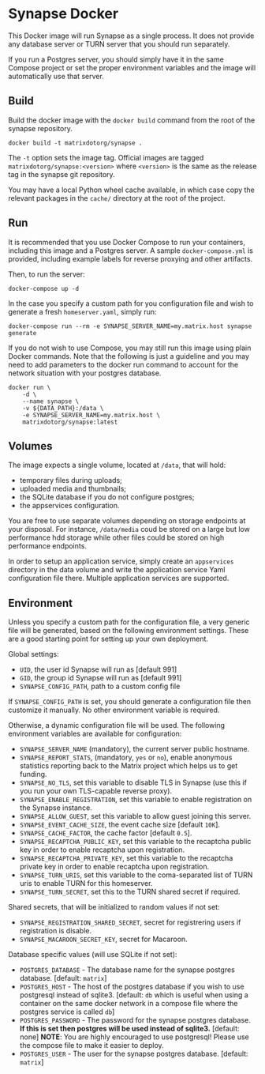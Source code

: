 # Synapse Docker

This Docker image will run Synapse as a single process. It does not provide any
database server or TURN server that you should run separately.

If you run a Postgres server, you should simply have it in the same Compose
project or set the proper environment variables and the image will automatically
use that server.

## Build

Build the docker image with the `docker build` command from the root of the synapse repository.

```
docker build -t matrixdotorg/synapse .
```

The `-t` option sets the image tag. Official images are tagged `matrixdotorg/synapse:<version>` where `<version>` is the same as the release tag in the synapse git repository.

You may have a local Python wheel cache available, in which case copy the relevant packages in the ``cache/`` directory at the root of the project.

## Run

It is recommended that you use Docker Compose to run your containers, including
this image and a Postgres server. A sample ``docker-compose.yml`` is provided,
including example labels for reverse proxying and other artifacts.

Then, to run the server:

```
docker-compose up -d
```

In the case you specify a custom path for you configuration file and wish to
generate a fresh ``homeserver.yaml``, simply run:

```
docker-compose run --rm -e SYNAPSE_SERVER_NAME=my.matrix.host synapse generate
```

If you do not wish to use Compose, you may still run this image using plain
Docker commands. Note that the following is just a guideline and you may need
to add parameters to the docker run command to account for the network situation
with your postgres database.

```
docker run \
    -d \
    --name synapse \
    -v ${DATA_PATH}:/data \
    -e SYNAPSE_SERVER_NAME=my.matrix.host \
    matrixdotorg/synapse:latest
```


## Volumes

The image expects a single volume, located at ``/data``, that will hold:

* temporary files during uploads;
* uploaded media and thumbnails;
* the SQLite database if you do not configure postgres;
* the appservices configuration.

You are free to use separate volumes depending on storage endpoints at your
disposal. For instance, ``/data/media`` coud be stored on a large but low
performance hdd storage while other files could be stored on high performance
endpoints.

In order to setup an application service, simply create an ``appservices``
directory in the data volume and write the application service Yaml
configuration file there. Multiple application services are supported.

## Environment

Unless you specify a custom path for the configuration file, a very generic
file will be generated, based on the following environment settings.
These are a good starting point for setting up your own deployment.

Global settings:

* ``UID``, the user id Synapse will run as [default 991]
* ``GID``, the group id Synapse will run as [default 991]
* ``SYNAPSE_CONFIG_PATH``, path to a custom config file

If ``SYNAPSE_CONFIG_PATH`` is set, you should generate a configuration file
then customize it manually. No other environment variable is required.

Otherwise, a dynamic configuration file will be used. The following environment
variables are available for configuration:

* ``SYNAPSE_SERVER_NAME`` (mandatory), the current server public hostname.
* ``SYNAPSE_REPORT_STATS``, (mandatory, ``yes`` or ``no``), enable anonymous
  statistics reporting back to the Matrix project which helps us to get funding.
* ``SYNAPSE_NO_TLS``, set this variable to disable TLS in Synapse (use this if
  you run your own TLS-capable reverse proxy).
* ``SYNAPSE_ENABLE_REGISTRATION``, set this variable to enable registration on
  the Synapse instance.
* ``SYNAPSE_ALLOW_GUEST``, set this variable to allow guest joining this server.
* ``SYNAPSE_EVENT_CACHE_SIZE``, the event cache size [default `10K`].
* ``SYNAPSE_CACHE_FACTOR``, the cache factor [default `0.5`].
* ``SYNAPSE_RECAPTCHA_PUBLIC_KEY``, set this variable to the recaptcha public
  key in order to enable recaptcha upon registration.
* ``SYNAPSE_RECAPTCHA_PRIVATE_KEY``, set this variable to the recaptcha private
  key in order to enable recaptcha upon registration.
* ``SYNAPSE_TURN_URIS``, set this variable to the coma-separated list of TURN
  uris to enable TURN for this homeserver.
* ``SYNAPSE_TURN_SECRET``, set this to the TURN shared secret if required.

Shared secrets, that will be initialized to random values if not set:

* ``SYNAPSE_REGISTRATION_SHARED_SECRET``, secret for registrering users if
  registration is disable.
* ``SYNAPSE_MACAROON_SECRET_KEY``, secret for Macaroon.

Database specific values (will use SQLite if not set):

* `POSTGRES_DATABASE` - The database name for the synapse postgres database. [default: `matrix`]
* `POSTGRES_HOST` - The host of the postgres database if you wish to use postgresql instead of sqlite3. [default: `db` which is useful when using a container on the same docker network in a compose file where the postgres service is called `db`]
* `POSTGRES_PASSWORD` - The password for the synapse postgres database. **If this is set then postgres will be used instead of sqlite3.** [default: none] **NOTE**: You are highly encouraged to use postgresql! Please use the compose file to make it easier to deploy.
* `POSTGRES_USER` - The user for the synapse postgres database. [default: `matrix`]
